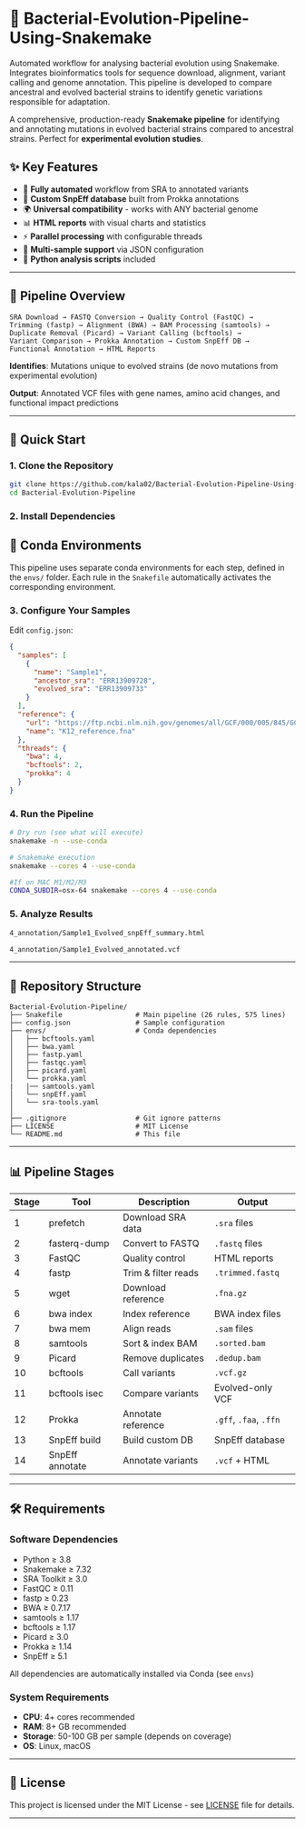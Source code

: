 # 🧬 Bacterial-Evolution-Pipeline-Using-Snakemake
Automated workflow for analysing bacterial evolution using Snakemake. Integrates bioinformatics tools for sequence download, alignment, variant calling and genome annotation. This pipeline is developed to compare ancestral and evolved bacterial strains to identify genetic variations responsible for adaptation.


A comprehensive, production-ready **Snakemake pipeline** for identifying and annotating mutations in evolved bacterial strains compared to ancestral strains. Perfect for **experimental evolution studies**.

## ✨ Key Features

- 🔄 **Fully automated** workflow from SRA to annotated variants
- 🧬 **Custom SnpEff database** built from Prokka annotations
- 🌍 **Universal compatibility** - works with ANY bacterial genome
- 📊 **HTML reports** with visual charts and statistics
- ⚡ **Parallel processing** with configurable threads
- 🎯 **Multi-sample support** via JSON configuration
- 🐍 **Python analysis scripts** included

---

## 🔬 Pipeline Overview

```
SRA Download → FASTQ Conversion → Quality Control (FastQC) →
Trimming (fastp) → Alignment (BWA) → BAM Processing (samtools) →
Duplicate Removal (Picard) → Variant Calling (bcftools) →
Variant Comparison → Prokka Annotation → Custom SnpEff DB → 
Functional Annotation → HTML Reports
```

**Identifies**: Mutations unique to evolved strains (de novo mutations from experimental evolution)

**Output**: Annotated VCF files with gene names, amino acid changes, and functional impact predictions

---

## 🚀 Quick Start

### 1. Clone the Repository
```bash
git clone https://github.com/kala02/Bacterial-Evolution-Pipeline-Using-Snakemake.git
cd Bacterial-Evolution-Pipeline
```

### 2. Install Dependencies
## 🧰 Conda Environments

This pipeline uses separate conda environments for each step, defined in the `envs/` folder.
Each rule in the `Snakefile` automatically activates the corresponding environment.  

 
### 3. Configure Your Samples
Edit `config.json`:
```json
{
  "samples": [
    {
      "name": "Sample1",
      "ancestor_sra": "ERR13909728",
      "evolved_sra": "ERR13909733"
    }
  ],
  "reference": {
    "url": "https://ftp.ncbi.nlm.nih.gov/genomes/all/GCF/000/005/845/GCF_000005845.2_ASM584v2/GCF_000005845.2_ASM584v2_genomic.fna.gz",
    "name": "K12_reference.fna"
  },
  "threads": {
    "bwa": 4,
    "bcftools": 2,
    "prokka": 4
  }
}
```

### 4. Run the Pipeline
```bash
# Dry run (see what will execute)
snakemake -n --use-conda     

# Snakemake execution
snakemake --cores 4 --use-conda

#If on MAC M1/M2/M3 
CONDA_SUBDIR=osx-64 snakemake --cores 4 --use-conda
```

### 5. Analyze Results
```bash
4_annotation/Sample1_Evolved_snpEff_summary.html

4_annotation/Sample1_Evolved_annotated.vcf
```

---

## 📁 Repository Structure

```
Bacterial-Evolution-Pipeline/
├── Snakefile                  # Main pipeline (26 rules, 575 lines)
├── config.json                # Sample configuration         
├── envs/                      # Conda dependencies
│   ├── bcftools.yaml          
│   ├── bwa.yaml            
│   ├── fastp.yaml   
│   ├── fastqc.yaml       
│   ├── picard.yaml   
│   └── prokka.yaml
|   |── samtools.yaml    
│   └── snpEff.yaml
│   └── sra-tools.yaml           
│
├── .gitignore                 # Git ignore patterns
├── LICENSE                    # MIT License
└── README.md                  # This file
```

---

## 📊 Pipeline Stages

| Stage | Tool | Description | Output |
|-------|------|-------------|--------|
| 1 | prefetch | Download SRA data | `.sra` files |
| 2 | fasterq-dump | Convert to FASTQ | `.fastq` files |
| 3 | FastQC | Quality control | HTML reports |
| 4 | fastp | Trim & filter reads | `.trimmed.fastq` |
| 5 | wget | Download reference | `.fna.gz` |
| 6 | bwa index | Index reference | BWA index files |
| 7 | bwa mem | Align reads | `.sam` files |
| 8 | samtools | Sort & index BAM | `.sorted.bam` |
| 9 | Picard | Remove duplicates | `.dedup.bam` |
| 10 | bcftools | Call variants | `.vcf.gz` |
| 11 | bcftools isec | Compare variants | Evolved-only VCF |
| 12 | Prokka | Annotate reference | `.gff`, `.faa`, `.ffn` |
| 13 | SnpEff build | Build custom DB | SnpEff database |
| 14 | SnpEff annotate | Annotate variants | `.vcf` + HTML |

---

## 🛠️ Requirements

### Software Dependencies
- Python ≥ 3.8
- Snakemake ≥ 7.32
- SRA Toolkit ≥ 3.0
- FastQC ≥ 0.11
- fastp ≥ 0.23
- BWA ≥ 0.7.17
- samtools ≥ 1.17
- bcftools ≥ 1.17
- Picard ≥ 3.0
- Prokka ≥ 1.14
- SnpEff ≥ 5.1

All dependencies are automatically installed via Conda (see `envs`)

### System Requirements
- **CPU**: 4+ cores recommended
- **RAM**: 8+ GB recommended
- **Storage**: 50-100 GB per sample (depends on coverage)
- **OS**: Linux, macOS

---

## 📄 License

This project is licensed under the MIT License - see [LICENSE](LICENSE) file for details.

---


